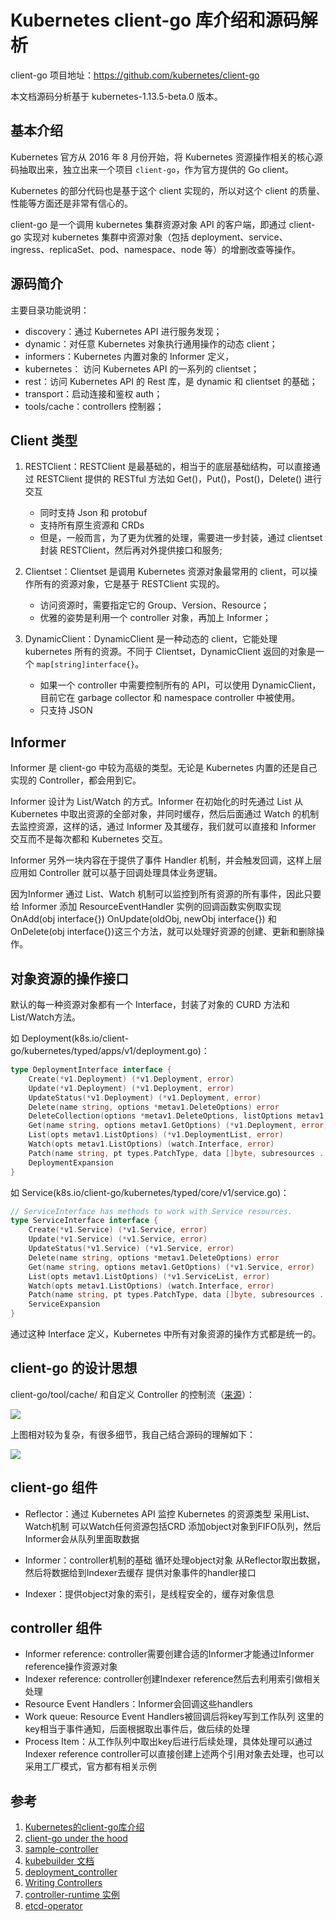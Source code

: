 # Kubernetes client-go 库介绍和源码解析

client-go 项目地址：https://github.com/kubernetes/client-go

本文档源码分析基于 kubernetes-1.13.5-beta.0 版本。

## 基本介绍

Kubernetes 官方从 2016 年 8 月份开始，将 Kubernetes 资源操作相关的核心源码抽取出来，独立出来一个项目 `client-go`，作为官方提供的 Go client。

Kubernetes 的部分代码也是基于这个 client 实现的，所以对这个 client 的质量、性能等方面还是非常有信心的。

client-go 是一个调用 kubernetes 集群资源对象 API 的客户端，即通过 client-go 实现对 kubernetes 集群中资源对象（包括 deployment、service、ingress、replicaSet、pod、namespace、node 等）的增删改查等操作。

## 源码简介

主要目录功能说明：

+ discovery：通过 Kubernetes API 进行服务发现；
+ dynamic：对任意 Kubernetes 对象执行通用操作的动态 client；
+ informers：Kubernetes 内置对象的 Informer 定义，
+ kubernetes： 访问 Kubernetes API 的一系列的 clientset；
+ rest：访问 Kubernetes API 的 Rest 库，是 dynamic 和 clientset 的基础；
+ transport：启动连接和鉴权 auth；
+ tools/cache：controllers 控制器；

## Client 类型

1. RESTClient：RESTClient 是最基础的，相当于的底层基础结构，可以直接通过 RESTClient 提供的 RESTful 方法如 Get()，Put()，Post()，Delete() 进行交互
    + 同时支持 Json 和 protobuf
    + 支持所有原生资源和 CRDs
    + 但是，一般而言，为了更为优雅的处理，需要进一步封装，通过 clientset 封装 RESTClient，然后再对外提供接口和服务;

2. Clientset：Clientset 是调用 Kubernetes 资源对象最常用的 client，可以操作所有的资源对象，它是基于 RESTClient 实现的。
    + 访问资源时，需要指定它的 Group、Version、Resource；
    + 优雅的姿势是利用一个 controller 对象，再加上 Informer；

3. DynamicClient：DynamicClient 是一种动态的 client，它能处理 kubernetes 所有的资源。不同于 Clientset，DynamicClient 返回的对象是一个 `map[string]interface{}`。
    + 如果一个 controller 中需要控制所有的 API，可以使用 DynamicClient，目前它在 garbage collector 和 namespace controller 中被使用。
    + 只支持 JSON

## Informer

Informer 是 client-go 中较为高级的类型。无论是 Kubernetes 内置的还是自己实现的 Controller，都会用到它。

Informer 设计为 List/Watch 的方式。Informer 在初始化的时先通过 List 从 Kubernetes 中取出资源的全部对象，并同时缓存，然后后面通过 Watch 的机制去监控资源，这样的话，通过 Informer 及其缓存，我们就可以直接和 Informer 交互而不是每次都和 Kubernetes 交互。

Informer 另外一块内容在于提供了事件 Handler 机制，并会触发回调，这样上层应用如 Controller 就可以基于回调处理具体业务逻辑。

因为Informer 通过 List、Watch 机制可以监控到所有资源的所有事件，因此只要给 Informer 添加 ResourceEventHandler 实例的回调函数实例取实现 OnAdd(obj interface{}) OnUpdate(oldObj, newObj interface{}) 和 OnDelete(obj interface{})这三个方法，就可以处理好资源的创建、更新和删除操作。

## 对象资源的操作接口

默认的每一种资源对象都有一个 Interface，封装了对象的 CURD 方法和 List/Watch方法。

如 Deployment(k8s.io/client-go/kubernetes/typed/apps/v1/deployment.go)：

``` go
type DeploymentInterface interface {
    Create(*v1.Deployment) (*v1.Deployment, error)
    Update(*v1.Deployment) (*v1.Deployment, error)
    UpdateStatus(*v1.Deployment) (*v1.Deployment, error)
    Delete(name string, options *metav1.DeleteOptions) error
    DeleteCollection(options *metav1.DeleteOptions, listOptions metav1.ListOptions) error
    Get(name string, options metav1.GetOptions) (*v1.Deployment, error)
    List(opts metav1.ListOptions) (*v1.DeploymentList, error)
    Watch(opts metav1.ListOptions) (watch.Interface, error)
    Patch(name string, pt types.PatchType, data []byte, subresources ...string) (result *v1.Deployment, err error)
    DeploymentExpansion
}
```

如 Service(k8s.io/client-go/kubernetes/typed/core/v1/service.go)：

``` go
// ServiceInterface has methods to work with Service resources.
type ServiceInterface interface {
    Create(*v1.Service) (*v1.Service, error)
    Update(*v1.Service) (*v1.Service, error)
    UpdateStatus(*v1.Service) (*v1.Service, error)
    Delete(name string, options *metav1.DeleteOptions) error
    Get(name string, options metav1.GetOptions) (*v1.Service, error)
    List(opts metav1.ListOptions) (*v1.ServiceList, error)
    Watch(opts metav1.ListOptions) (watch.Interface, error)
    Patch(name string, pt types.PatchType, data []byte, subresources ...string) (result *v1.Service, err error)
    ServiceExpansion
}
```

通过这种 Interface 定义，Kubernetes 中所有对象资源的操作方式都是统一的。

## client-go 的设计思想

client-go/tool/cache/ 和自定义 Controller 的控制流（[来源](https://itnext.io/how-to-create-a-kubernetes-custom-controller-using-client-go-f36a7a7536cc)）：

![](image/2019-03-06-18-42-40.png)

上图相对较为复杂，有很多细节，我自己结合源码的理解如下：

![](image/2019-01-25-23-49-26.png)

## client-go 组件

+ Reflector：通过 Kubernetes API 监控 Kubernetes 的资源类型
    采用List、Watch机制
    可以Watch任何资源包括CRD
    添加object对象到FIFO队列，然后Informer会从队列里面取数据

+ Informer：controller机制的基础
    循环处理object对象
    从Reflector取出数据，然后将数据给到Indexer去缓存
    提供对象事件的handler接口

+ Indexer：提供object对象的索引，是线程安全的，缓存对象信息

## controller 组件

+ Informer reference: controller需要创建合适的Informer才能通过Informer reference操作资源对象
+ Indexer reference: controller创建Indexer reference然后去利用索引做相关处理
+ Resource Event Handlers：Informer会回调这些handlers
+ Work queue: Resource Event Handlers被回调后将key写到工作队列
    这里的key相当于事件通知，后面根据取出事件后，做后续的处理
+ Process Item：从工作队列中取出key后进行后续处理，具体处理可以通过Indexer reference
    controller可以直接创建上述两个引用对象去处理，也可以采用工厂模式，官方都有相关示例

## 参考
1. [Kubernetes的client-go库介绍](https://www.jianshu.com/p/d17f70369c35)
2. [client-go under the hood](https://github.com/kubernetes/sample-controller/blob/master/docs/controller-client-go.md)
3. [sample-controller](https://github.com/kubernetes/sample-controller)
4. [kubebuilder 文档](https://book.kubebuilder.io/)
5. [deployment_controller](https://github.com/kubernetes/kubernetes/blob/master/pkg/controller/deployment/deployment_controller.go)
6. [Writing Controllers](https://github.com/kubernetes/community/blob/master/contributors/devel/controllers.md)
7. [controller-runtime 实例](https://github.com/googlecloudrobotics/core/blob/master/src/go/pkg/controller/chartassignment/controller.go)
8. [etcd-operator](https://github.com/coreos/etcd-operator)